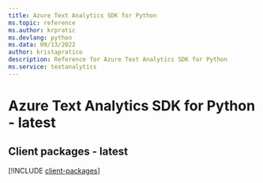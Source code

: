 ```yaml
---
title: Azure Text Analytics SDK for Python
ms.topic: reference
ms.author: krpratic
ms.devlang: python
ms.data: 09/13/2022
author: kristapratico
description: Reference for Azure Text Analytics SDK for Python
ms.service: textanalytics
---
```

# Azure Text Analytics SDK for Python - latest

## Client packages - latest
[!INCLUDE [client-packages](text-analytics-client-index.md)]